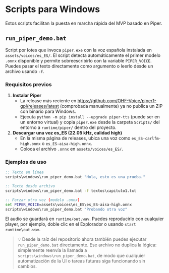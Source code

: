 # Scripts para Windows

Estos scripts facilitan la puesta en marcha rápida del MVP basado en Piper.

## `run_piper_demo.bat`

Script por lotes que invoca `piper.exe` con la voz española instalada en
`assets/voices/es_ES/`. El script detecta automáticamente el primer modelo
`.onnx` disponible y permite sobreescribirlo con la variable `PIPER_VOICE`.
Puedes pasar el texto directamente como argumento o leerlo desde un archivo
usando `-f`.

### Requisitos previos

1. **Instalar Piper**
   - La release más reciente en <https://github.com/OHF-Voice/piper1-gpl/releases/latest>
     (comprobada manualmente) ya no publica un ZIP con binario para Windows.
   - Ejecuta `python -m pip install --upgrade piper-tts` (puede ser en un entorno
     virtual) y copia `piper.exe` desde la carpeta `Scripts/` del entorno a
     `runtime/piper/` dentro del proyecto.
2. **Descargar una voz es_ES (22.05 kHz, calidad high)**
   - En la misma página de releases, ubica una voz como
     `es_ES-carlfm-high.onnx` o `es_ES-aisa-high.onnx`.
   - Coloca el archivo `.onnx` en `assets/voices/es_ES/`.

### Ejemplos de uso

```bat
:: Texto en línea
scripts\windows\run_piper_demo.bat "Hola, esto es una prueba."

:: Texto desde archivo
scripts\windows\run_piper_demo.bat -f textos\capitulo1.txt

:: Forzar otra voz (modelo .onnx)
set PIPER_VOICE=assets\voices\es_ES\es_ES-aisa-high.onnx
scripts\windows\run_piper_demo.bat "Probando otra voz"
```

El audio se guardará en `runtime/out.wav`. Puedes reproducirlo con cualquier
player, por ejemplo, doble clic en el Explorador o usando `start runtime\out.wav`.

> 💡 Desde la raíz del repositorio ahora también puedes ejecutar `run_piper_demo.bat`
> directamente. Ese archivo no duplica la lógica: simplemente reenvía la llamada a
> `scripts\windows\run_piper_demo.bat`, de modo que cualquier automatización de la UI
> o tareas futuras siga funcionando sin cambios.
